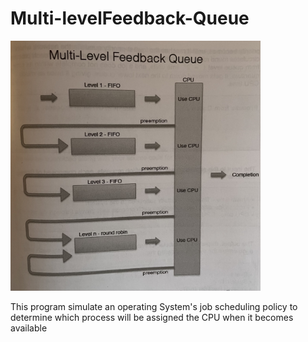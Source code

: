# Multi-levelFeedback-Queue


<img src="./image/head.jpg" width="400" height="400">
 
 This program simulate an operating System's job scheduling policy
 to determine which process will be assigned the CPU when it becomes available 
